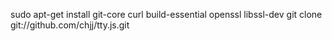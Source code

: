 sudo apt-get install git-core curl build-essential openssl libssl-dev
git clone git://github.com/chjj/tty.js.git

